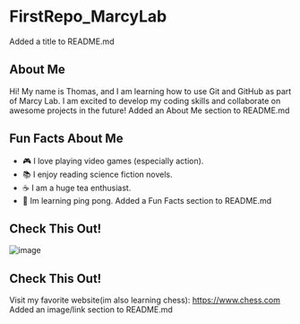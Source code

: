 # FirstRepo_MarcyLab
Added a title to README.md
## About Me
Hi! My name is Thomas, and I am learning how to use
Git and GitHub as part of Marcy Lab. I am excited to
develop my coding skills and collaborate on awesome
projects in the future!
Added an About Me section to README.md
## Fun Facts About Me
- 🎮 I love playing video games (especially action).
- 📚 I enjoy reading science fiction novels.
- ☕ I am a huge tea enthusiast.
- 🏓 Im learning ping pong.
Added a Fun Facts section to README.md
## Check This Out!
![image](https://github.com/user-attachments/assets/42d3b3b4-7df9-4b0a-bc9f-92a1b037acef)
## Check This Out!
Visit my favorite website(im also learning chess): https://www.chess.com
Added an image/link section to README.md
